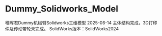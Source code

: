 # Dummy_Solidworks_Model
稚晖君Dummy机械臂Solidworks三维模型
2025-06-14 主体结构完成，3D打印件及传动带轮未完成。
SolidWorks版本：SolidWorks2024
